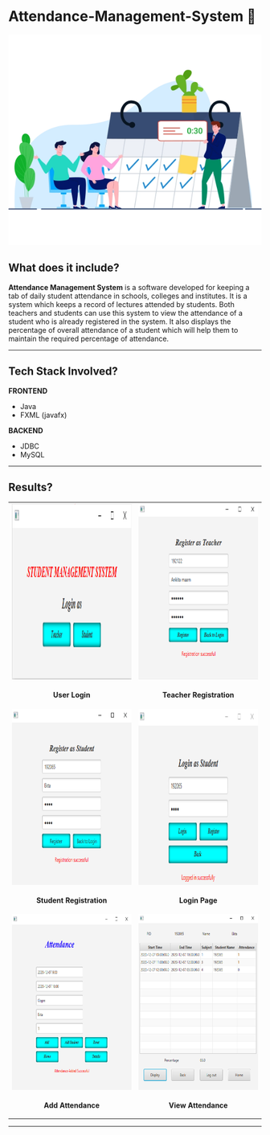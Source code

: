 # Attendance-Management-System 📝

<p align="center">
    <img src="images/attendance_img.png" alt="BannerImage">
</p>


## <a name="system">What does it include?</a>

**Attendance Management System** is a software developed for keeping a tab of daily student attendance in schools, colleges and institutes. It is a system which keeps a record of lectures attended by students. Both teachers and students can use this system to view the attendance of a student who is already registered in the system. It also displays the percentage of overall attendance of a student which will help them to maintain the required percentage of attendance.

---

## <a name="system">Tech Stack Involved?</a>

**FRONTEND**
- Java
- FXML (javafx)

**BACKEND**
- JDBC
- MySQL

---

## <a name="system">Results?</a>

<table>
   <tr>
      <td><img src="images/user_login.png" width=420 height=350></td>
      <td><img src="images/teacher_registration.png" width=420 height=350></td>
   </tr>
   <tr>
       <td><p align="center"><b>User Login</b></p></td>
      <td><p align="center"><b>Teacher Registration</b></p></td>
   </tr>
   <tr>
      <td><img src="images/student_registration.png" width=420 height=350></td>
      <td><img src="images/login_page.png" width=420 height=350></td>
   </tr>
   <tr>
      <td><p align="center"><b>Student Registration</b></p></td>
      <td><p align="center"><b>Login Page</b></p></td>
   </tr>
   <tr>
      <td><img src="images/add_attendance.png" width=420 height=350></td>
      <td><img src="images/view_attendance.png" width=420 height=350></td>
   </tr>
    <tr>
      <td><p align="center"><b>Add Attendance</b></p></td>
      <td><p align="center"><b>View Attendance</b></p></td>
   </tr>
</table>

---

